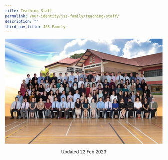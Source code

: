 ```yaml
---
title: Teaching Staff
permalink: /our-identity/jss-family/teaching-staff/
description: ""
third_nav_title: JSS Family
---
```

![](/images/Staff%202022%201.jpg)

<center> Updated 22 Feb 2023 </center>